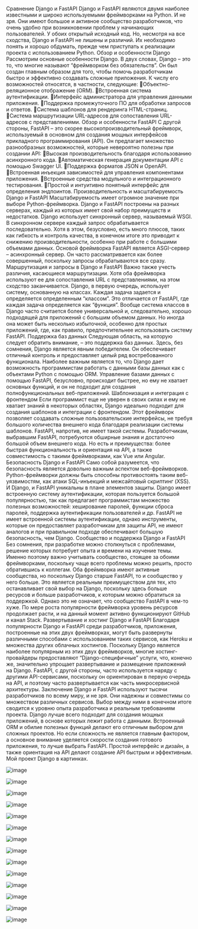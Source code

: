 Сравнение Django и FastAPI
Django и FastAPI являются двумя наиболее известными и широко используемыми фреймворками на Python. И не зря. Они имеют большое и активное сообщество разработчиков, что очень удобно при возникновении проблем у начинающих пользователей. У обоих открытый исходный код. Но, несмотря на все сходства, Django и FastAPI не лишены и различий. Их необходимо понять и хорошо обдумать, прежде чем приступать к реализации проекта с использованием Python.
Обзор и особенности Django
Рассмотрим основные особенности Django. В двух словах, Django – это то, что многие называют “фреймворком без обязательств”. Он был создан главным образом для того, чтобы помочь разработчикам быстро и эффективно создавать сложные приложения.
К числу его возможностей относятся, в частности, следующие:
Объектно-реляционное отображение (ORM).
Встроенная система аутентификации.
Интерфейс администратора для управления данными приложения.
Поддержка промежуточного ПО для обработки запросов и ответов.
Система шаблонов для рендеринга HTML-страниц.
Система маршрутизации URL-адресов для сопоставления URL-адресов с представлениями.
Обзор и особенности FastAPI
С другой стороны, FastAPI – это скорее высокопроизводительный фреймворк, используемый в основном для создания мощных интерфейсов прикладного программирования (API). Он предлагает множество разнообразных возможностей, которые невероятно полезны при создании API:
Высокая производительность благодаря использованию асинхронного кода.
Автоматическая генерация документации API с помощью Swagger UI.
Поддержка форматов JSON и OpenAPI.
Встроенная инъекция зависимостей для управления компонентами приложения.
Встроенные средства модульного и интеграционного тестирования.
Простой и интуитивно понятный интерфейс для определения эндпоинтов.
Производительность и масштабируемость Django и FastAPI
Масштабируемость имеет огромное значение при выборе Python-фреймворка. Django и FastAPI построены на разных серверах, каждый из которых имеет свой набор преимуществ и недостатков.
Django использует синхронный сервер, называемый WSGI. В синхронном сервере каждый запрос обрабатывается последовательно. Хотя в этом, безусловно, есть много плюсов, таких как гибкость и контроль качества, в конечном итоге это приводит к снижению производительности, особенно при работе с большими объемами данных.
Основой фреймворка FastAPI является ASGI-сервер – асинхронный сервер. Он часто рассматривается как более совершенный, поскольку запросы обрабатываются все сразу.
Маршрутизация и запросы в Django и FastAPI
Важно также учесть различия, касающиеся маршрутизации. Хотя оба фреймворка используют ее для сопоставления URL с представлениями, на этом сходство заканчивается. Django, в первую очередь, использует систему, основанную на классах. Каждая задача задается и определяется определенным “классом”. Это отличается от FastAPI, где каждая задача определяется как “функция”.
Вообще система классов в Django часто считается более универсальной и, следовательно, хорошо подходящей для приложений с большим объемом данных. Но иногда она может быть несколько избыточной, особенно для простых приложений, где, как правило, предпочтительнее использовать систему FastAPI.
Поддержка баз данных
Следующая область, на которую следует обратить внимание, – это поддержка баз данных. Здесь, без сомнения, Django является явным победителем. Он обеспечивает отличный контроль и предоставляет целый ряд востребованного функционала. Наиболее важным является то, что Django дает возможность программистам работать с данными базы данных как с объектами Python с помощью ORM.
Управление базами данных с помощью FastAPI, безусловно, происходит быстрее, но ему не хватает основных функций, и он не подходит для создания полнофункциональных веб-приложений.
Шаблонизация и интеграция с фронтендом
Если программист еще не уверен в своих силах и ему не хватает знаний в некоторых областях, Django идеально подходит для создания шаблонов и интеграции с фронтендом. Этот фреймворк позволяет создавать сложные пользовательские интерфейсы, не требуя большого количества внешнего кода благодаря реализации системы шаблонов.
FastAPI, напротив, не имеет такой системы. Разработчикам, выбравшим FastAPI, потребуются обширные знания и достаточно большой объем внешнего кода. Но есть и преимущества: более быстрая функциональность и ориентация на API, а также совместимость с такими фреймворками, как Vue или Angular.
Безопасность Django и FastAPI
Само собой разумеется, что безопасность является довольно важным аспектом веб-фреймворков. Python-фреймворки должны быть способны противостоять таким веб-уязвимостям, как атаки SQL-инъекций и межсайтовый скриптинг (XSS).
И Django, и FastAPI уникальны в плане элементов защиты. Django имеет встроенную систему аутентификации, которая пользуется большой популярностью, так как предлагает программистам множество полезных возможностей: хеширование паролей, функции сброса паролей, поддержка аутентификации пользователей и др.
FastAPI не имеет встроенной системы аутентификации, однако инструменты, которые он предоставляет разработчикам для защиты API, не имеют аналогов и при правильном подходе обеспечивают большую безопасность, чем Django.
Сообщество и поддержка Django и FastAPI
Без сомнения, при разработке можно столкнуться с проблемами, решение которых потребует опыта и времени на изучение темы. Именно поэтому важно учитывать сообщество, стоящее за обоими фреймворками, поскольку чаще всего проблемы можно решить, просто обратившись к коллегам.
Оба фреймворка имеют активные сообщества, но поскольку Django старше FastAPI, то и сообщество у него больше. Это является реальным преимуществом для тех, кто останавливает свой выбор на Django, поскольку здесь больше ресурсов и больше разработчиков, к которым можно обратиться за поддержкой.
Однако это не означает, что сообщество FastAPI в чем-то хуже. По мере роста популярности фреймворка уровень ресурсов продолжает расти, и на данный момент активно функционируют GitHub и канал Stack.
Развертывание и хостинг Django и FastAPI
Благодаря популярности Django и FastAPI среди разработчиков, приложения, построенные на этих двух фреймворках, могут быть развернуты различными способами с использованием таких сервисов, как Heroku и множества других облачных хостингов.
Поскольку Django является наиболее популярным из этих двух фреймворков, многие хостинг-провайдеры предоставляют “Django-специфичные” услуги, что, конечно же, значительно упрощает развертывание и размещение приложений на Django.
FastAPI, с другой стороны, часто используется наряду с другими API-сервисами, поскольку он ориентирован в первую очередь на API, и поэтому часто развертывается как часть микросервисной архитектуры.
Заключение
Django и FastAPI используют тысячи разработчиков по всему миру, и не зря. Они надежны и совместимы со множеством различных сервисов.
Выбор между ними в конечном итоге сводится к уровню опыта разработчика и реальным требованиям проекта.
Django лучше всего подходит для создания мощных приложений, в основе которых лежит работа с данными. Встроенный ORM и обилие полезных функций делают его отличным выбором для сложных проектов.
Но если сложность не является главным фактором, а основное внимание уделяется скорости создания готового приложения, то лучше выбрать FastAPI. Простой интерфейс и дизайн, а также ориентация на API делают создание API быстрым и эффективным.
Мой проект Django в картинках.

![image](https://github.com/user-attachments/assets/75e7e5ce-0204-42c3-803a-78461b581f43)

![image](https://github.com/user-attachments/assets/332b06ee-b63f-49fd-907b-d31f0f2bd49e)

![image](https://github.com/user-attachments/assets/f2e6f2fb-63dc-4bd8-8a93-00a4f5481643)

![image](https://github.com/user-attachments/assets/16b4634c-90da-4f46-b564-5c18f83850bb)

![image](https://github.com/user-attachments/assets/f51d64a3-f774-4e08-8401-67344c9ae8f1)

![image](https://github.com/user-attachments/assets/46547241-e3d6-484e-897e-d52b4b4b7064)

![image](https://github.com/user-attachments/assets/eaed067b-5414-4d18-a31b-085447256690)

![image](https://github.com/user-attachments/assets/912cb6cd-35db-48de-8ae4-ea8aa6e1cfa7)

![image](https://github.com/user-attachments/assets/6089cfd8-d4ac-46b0-906f-0b4f15d026cf)

![image](https://github.com/user-attachments/assets/9e2d784a-7912-48e0-a037-9c31bf7c8e86)

![image](https://github.com/user-attachments/assets/5b46d9e8-8207-4705-9cc5-844988ea5b8f)

![image](https://github.com/user-attachments/assets/89d55f8a-39ab-4579-9fe0-e6487d6be73f)

![image](https://github.com/user-attachments/assets/0cec3022-8b58-4fd8-94e4-2a277a05a46f)

![image](https://github.com/user-attachments/assets/03dc997a-73e3-44f8-b759-ec2664ee95e8)
